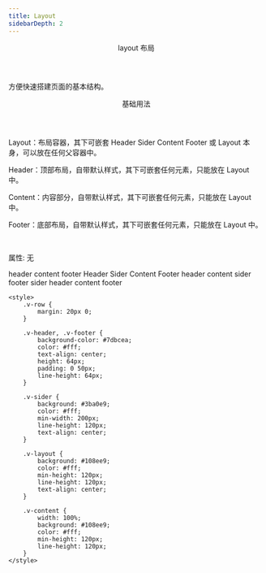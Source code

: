 ```yaml
---
title: Layout
sidebarDepth: 2
---
```


<ClientOnly>
<common-code-format>

  <div slot="componentNameTitle" class="component">
    <header class="component-name">
      layout 布局
    </header>
    <p class="component-text">
    方便快速搭建页面的基本结构。
    </p>
  </div>

  <div slot="description">
    <header class="v-description-title">
      基础用法
    </header>
    <p class="v-description-text">
        <p> <span class="add-color">Layout</span>：布局容器，其下可嵌套 <span class="add-color">Header</span> <span class="add-color">Sider</span> <span class="add-color">Content</span> <span class="add-color">Footer</span> 或 <span class="add-color">Layout</span> 本身，可以放在任何父容器中。</p>
        <p> <span class="add-color">Header</span>：顶部布局，自带默认样式，其下可嵌套任何元素，只能放在 <span class="add-color">Layout</span> 中。</p>
        <p> <span class="add-color">Content</span>：内容部分，自带默认样式，其下可嵌套任何元素，只能放在 <span class="add-color">Layout</span> 中。</p>
        <p> <span class="add-color">Footer</span>：底部布局，自带默认样式，其下可嵌套任何元素，只能放在 <span class="add-color">Layout</span> 中。</p>
        <br/>
        <Badge text="注意：" type="warning"/>
        <Badge text="以上组件采用了 flex 布局，使用前请确定目标浏览器是否兼容。此外，v-layout 的子元素只能是后四者，后四者的父元素也只能是 v-layout " type="tip"/>
    </p>
  </div>

  <div slot="showComponents" class="v-show-component">
    <layout-v-layout/>
  </div>

  <section slot="desc" class="v-code-description">
    <p class="v-paraStyle-wrapper">
        属性: 无
    </p>
  </section>

  <highlight-code class="codeStyle" slot="showCode" lang="vue">
    <v-row>
        <v-layout>
            <v-header>header</v-header>
            <v-content>content</v-content>
            <v-footer>footer</v-footer>
        </v-layout>
    </v-row>
    <v-row>
        <v-layout>
            <v-header>Header</v-header>
            <v-layout>
                <v-sider>Sider</v-sider>
                <v-content>Content</v-content>
            </v-layout>
            <v-footer>Footer</v-footer>
        </v-layout>
    </v-row>
    <v-row>
        <v-layout>
            <v-header>header</v-header>
            <v-layout>
                <v-content>content</v-content>
                <v-sider>sider</v-sider>
            </v-layout>
            <v-footer>footer</v-footer>
        </v-layout>
    </v-row>
    <v-row>
        <v-layout>
            <v-sider>sider</v-sider>
            <v-layout>
                <v-header>header</v-header>
                <v-content>content</v-content>
                <v-footer>footer</v-footer>
            </v-layout>
        </v-layout>
    </v-row>

    <style>
        .v-row {
            margin: 20px 0;
        }
    
        .v-header, .v-footer {
            background-color: #7dbcea;
            color: #fff;
            text-align: center;
            height: 64px;
            padding: 0 50px;
            line-height: 64px;
        }
    
        .v-sider {
            background: #3ba0e9;
            color: #fff;
            min-width: 200px;
            line-height: 120px;
            text-align: center;
        }
    
        .v-layout {
            background: #108ee9;
            color: #fff;
            min-height: 120px;
            line-height: 120px;
            text-align: center;
        }
    
        .v-content {
            width: 100%;
            background: #108ee9;
            color: #fff;
            min-height: 120px;
            line-height: 120px;
        }
    </style>
  </highlight-code>
</common-code-format>
</ClientOnly>